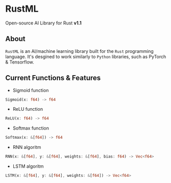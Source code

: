# RustML
Open-source AI Library for Rust
__v1.1__

## About
`RustML` is an AI/machine learning library built for the `Rust` programming language. It's desgined to work similarly to `Python` libraries, such as PyTorch & Tensorflow. 

## Current Functions & Features
- Sigmoid function
```rust
Sigmoid(x: f64) -> f64
```

- ReLU function
```rust
ReLU(x: f64) -> f64
```

- Softmax function
```rust
Softmax(x: &[f64]) -> f64
```

- RNN algoritm
```rust
RNN(x: &[f64], y: &[f64], weights: &[f64], bias: f64) -> Vec<f64> 
```

- LSTM algoritm
```rust
LSTM(x: &[f64], y: &[f64], weights: &[f64]) -> Vec<f64> 
```